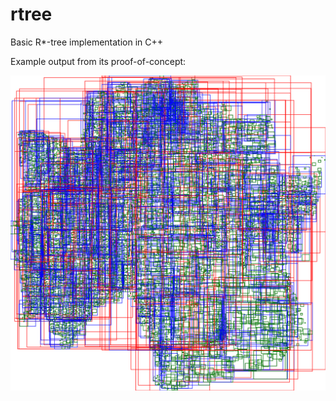 # rtree
Basic R*-tree implementation in C++

Example output from its proof-of-concept:

![Example output](poc.svg)
